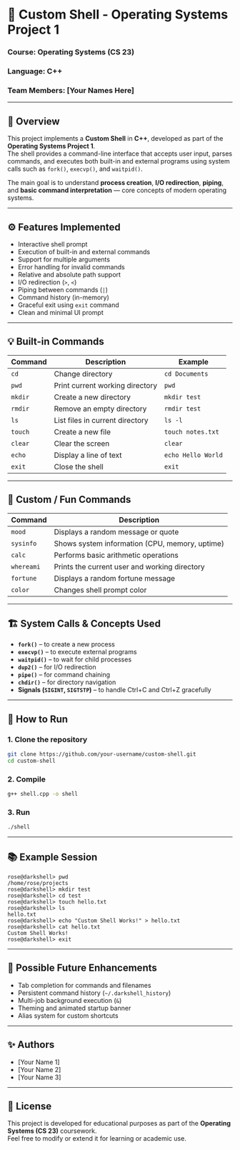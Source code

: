 # 🧠 Custom Shell - Operating Systems Project 1

### Course: Operating Systems (CS 23)
### Language: C++
### Team Members: [Your Names Here]

---

## 📘 Overview
This project implements a **Custom Shell** in **C++**, developed as part of the **Operating Systems Project 1**.  
The shell provides a command-line interface that accepts user input, parses commands, and executes both built-in and external programs using system calls such as `fork()`, `execvp()`, and `waitpid()`.

The main goal is to understand **process creation**, **I/O redirection**, **piping**, and **basic command interpretation** — core concepts of modern operating systems.

---

## ⚙️ Features Implemented
- Interactive shell prompt  
- Execution of built-in and external commands  
- Support for multiple arguments  
- Error handling for invalid commands  
- Relative and absolute path support  
- I/O redirection (`>`, `<`)  
- Piping between commands (`|`)  
- Command history (in-memory)  
- Graceful exit using `exit` command  
- Clean and minimal UI prompt  

---

## 💡 Built-in Commands
| Command | Description | Example |
|----------|--------------|----------|
| `cd` | Change directory | `cd Documents` |
| `pwd` | Print current working directory | `pwd` |
| `mkdir` | Create a new directory | `mkdir test` |
| `rmdir` | Remove an empty directory | `rmdir test` |
| `ls` | List files in current directory | `ls -l` |
| `touch` | Create a new file | `touch notes.txt` |
| `clear` | Clear the screen | `clear` |
| `echo` | Display a line of text | `echo Hello World` |
| `exit` | Close the shell | `exit` |

---

## 🚀 Custom / Fun Commands
| Command | Description |
|----------|--------------|
| `mood` | Displays a random message or quote |
| `sysinfo` | Shows system information (CPU, memory, uptime) |
| `calc` | Performs basic arithmetic operations |
| `whereami` | Prints the current user and working directory |
| `fortune` | Displays a random fortune message |
| `color` | Changes shell prompt color |

---

## 🏗️ System Calls & Concepts Used
- **`fork()`** – to create a new process  
- **`execvp()`** – to execute external programs  
- **`waitpid()`** – to wait for child processes  
- **`dup2()`** – for I/O redirection  
- **`pipe()`** – for command chaining  
- **`chdir()`** – for directory navigation  
- **Signals (`SIGINT`, `SIGTSTP`)** – to handle Ctrl+C and Ctrl+Z gracefully  

---

## 🧩 How to Run
### **1. Clone the repository**
```bash
git clone https://github.com/your-username/custom-shell.git
cd custom-shell
```

### **2. Compile**
```bash
g++ shell.cpp -o shell
```

### **3. Run**
```bash
./shell
```

---

## 📚 Example Session
```
rose@darkshell> pwd
/home/rose/projects
rose@darkshell> mkdir test
rose@darkshell> cd test
rose@darkshell> touch hello.txt
rose@darkshell> ls
hello.txt
rose@darkshell> echo "Custom Shell Works!" > hello.txt
rose@darkshell> cat hello.txt
Custom Shell Works!
rose@darkshell> exit
```

---

## 🔮 Possible Future Enhancements
- Tab completion for commands and filenames  
- Persistent command history (`~/.darkshell_history`)  
- Multi-job background execution (`&`)  
- Theming and animated startup banner  
- Alias system for custom shortcuts  

---

## ✨ Authors
- [Your Name 1]  
- [Your Name 2]  
- [Your Name 3]  

---

## 📄 License
This project is developed for educational purposes as part of the **Operating Systems (CS 23)** coursework.  
Feel free to modify or extend it for learning or academic use.
